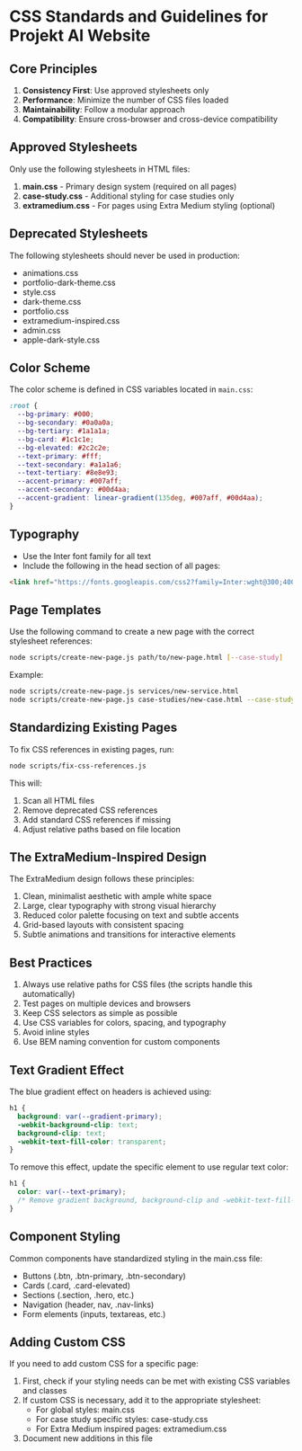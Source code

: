 # CSS Standards and Guidelines for Projekt AI Website

## Core Principles

1. **Consistency First**: Use approved stylesheets only
2. **Performance**: Minimize the number of CSS files loaded
3. **Maintainability**: Follow a modular approach
4. **Compatibility**: Ensure cross-browser and cross-device compatibility

## Approved Stylesheets

Only use the following stylesheets in HTML files:

1. **main.css** - Primary design system (required on all pages)
2. **case-study.css** - Additional styling for case studies only
3. **extramedium.css** - For pages using Extra Medium styling (optional)

## Deprecated Stylesheets

The following stylesheets should never be used in production:

- animations.css
- portfolio-dark-theme.css
- style.css
- dark-theme.css
- portfolio.css
- extramedium-inspired.css
- admin.css
- apple-dark-style.css

## Color Scheme

The color scheme is defined in CSS variables located in `main.css`:

```css
:root {
  --bg-primary: #000;
  --bg-secondary: #0a0a0a;
  --bg-tertiary: #1a1a1a;
  --bg-card: #1c1c1e;
  --bg-elevated: #2c2c2e;
  --text-primary: #fff;
  --text-secondary: #a1a1a6;
  --text-tertiary: #8e8e93;
  --accent-primary: #007aff;
  --accent-secondary: #00d4aa;
  --accent-gradient: linear-gradient(135deg, #007aff, #00d4aa);
}
```

## Typography

- Use the Inter font family for all text
- Include the following in the head section of all pages:

```html
<link href="https://fonts.googleapis.com/css2?family=Inter:wght@300;400;500;600;700&display=swap" rel="stylesheet">
```

## Page Templates

Use the following command to create a new page with the correct stylesheet references:

```bash
node scripts/create-new-page.js path/to/new-page.html [--case-study]
```

Example:
```bash
node scripts/create-new-page.js services/new-service.html
node scripts/create-new-page.js case-studies/new-case.html --case-study
```

## Standardizing Existing Pages

To fix CSS references in existing pages, run:

```bash
node scripts/fix-css-references.js
```

This will:
1. Scan all HTML files
2. Remove deprecated CSS references
3. Add standard CSS references if missing
4. Adjust relative paths based on file location

## The ExtraMedium-Inspired Design

The ExtraMedium design follows these principles:

1. Clean, minimalist aesthetic with ample white space
2. Large, clear typography with strong visual hierarchy
3. Reduced color palette focusing on text and subtle accents
4. Grid-based layouts with consistent spacing
5. Subtle animations and transitions for interactive elements

## Best Practices

1. Always use relative paths for CSS files (the scripts handle this automatically)
2. Test pages on multiple devices and browsers
3. Keep CSS selectors as simple as possible
4. Use CSS variables for colors, spacing, and typography
5. Avoid inline styles
6. Use BEM naming convention for custom components

## Text Gradient Effect

The blue gradient effect on headers is achieved using:

```css
h1 {
  background: var(--gradient-primary);
  -webkit-background-clip: text;
  background-clip: text;
  -webkit-text-fill-color: transparent;
}
```

To remove this effect, update the specific element to use regular text color:

```css
h1 {
  color: var(--text-primary);
  /* Remove gradient background, background-clip and -webkit-text-fill-color */
}
```

## Component Styling

Common components have standardized styling in the main.css file:

- Buttons (.btn, .btn-primary, .btn-secondary)
- Cards (.card, .card-elevated)
- Sections (.section, .hero, etc.)
- Navigation (header, nav, .nav-links)
- Form elements (inputs, textareas, etc.)

## Adding Custom CSS

If you need to add custom CSS for a specific page:

1. First, check if your styling needs can be met with existing CSS variables and classes
2. If custom CSS is necessary, add it to the appropriate stylesheet:
   - For global styles: main.css
   - For case study specific styles: case-study.css
   - For Extra Medium inspired pages: extramedium.css
3. Document new additions in this file 